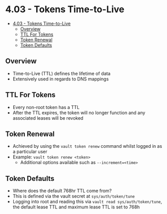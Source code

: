 # 4.03 - Tokens Time-to-Live

- [4.03 - Tokens Time-to-Live](#403---tokens-time-to-live)
  - [Overview](#overview)
  - [TTL For Tokens](#ttl-for-tokens)
  - [Token Renewal](#token-renewal)
  - [Token Defaults](#token-defaults)

## Overview

- Time-to-Live (TTL) defines the lifetime of data
- Extensively used in regards to DNS mappings

## TTL For Tokens

- Every non-root token has a TTL
- After the TTL expires, the token will no longer function and any associated leases will be revoked

## Token Renewal

- Achieved by using the `vault token renew` command whilst logged in as a particular user
- Example: `vault token renew <token>`
  - Additional options available such as `--increment=<time>`

## Token Defaults

- Where does the default 768hr TTL come from?
- This is defined via the vault secret at `sys/auth/token/tune`
- Logging into root and reading this via `vault read sys/auth/token/tune`, the default lease TTL and maximum lease TTL is set to 768h
